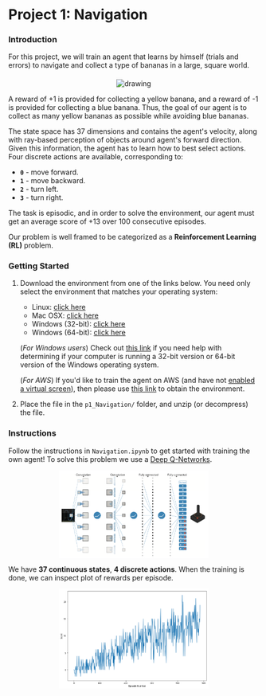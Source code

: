 [//]: # (Image References)

# Project 1: Navigation

### Introduction

For this project, we will train an agent that learns by himself (trials and errors) to navigate and collect a type of bananas in a large, square world.  

<p align="center"> 
    <img src="https://user-images.githubusercontent.com/10624937/42135619-d90f2f28-7d12-11e8-8823-82b970a54d7e.gif" align="middle" alt="drawing" width="300px"> </p>

A reward of +1 is provided for collecting a yellow banana, and a reward of -1 is provided for collecting a blue banana.  Thus, the goal of our agent is to collect as many yellow bananas as possible while avoiding blue bananas.  

The state space has 37 dimensions and contains the agent's velocity, along with ray-based perception of objects around agent's forward direction.  Given this information, the agent has to learn how to best select actions.  Four discrete actions are available, corresponding to:
- **`0`** - move forward.
- **`1`** - move backward.
- **`2`** - turn left.
- **`3`** - turn right.

The task is episodic, and in order to solve the environment, our agent must get an average score of +13 over 100 consecutive episodes.

Our problem is well framed to be categorized as a **Reinforcement Learning (RL)** problem.

### Getting Started

1. Download the environment from one of the links below.  You need only select the environment that matches your operating system:
    - Linux: [click here](https://s3-us-west-1.amazonaws.com/udacity-drlnd/P1/Banana/Banana_Linux.zip)
    - Mac OSX: [click here](https://s3-us-west-1.amazonaws.com/udacity-drlnd/P1/Banana/Banana.app.zip)
    - Windows (32-bit): [click here](https://s3-us-west-1.amazonaws.com/udacity-drlnd/P1/Banana/Banana_Windows_x86.zip)
    - Windows (64-bit): [click here](https://s3-us-west-1.amazonaws.com/udacity-drlnd/P1/Banana/Banana_Windows_x86_64.zip)
    
    (_For Windows users_) Check out [this link](https://support.microsoft.com/en-us/help/827218/how-to-determine-whether-a-computer-is-running-a-32-bit-version-or-64) if you need help with determining if your computer is running a 32-bit version or 64-bit version of the Windows operating system.

    (_For AWS_) If you'd like to train the agent on AWS (and have not [enabled a virtual screen](https://github.com/Unity-Technologies/ml-agents/blob/master/docs/Training-on-Amazon-Web-Service.md)), then please use [this link](https://s3-us-west-1.amazonaws.com/udacity-drlnd/P1/Banana/Banana_Linux_NoVis.zip) to obtain the environment.

2. Place the file in the `p1_Navigation/` folder, and unzip (or decompress) the file. 

### Instructions

Follow the instructions in `Navigation.ipynb` to get started with training the own agent! To solve this problem we use a  [Deep Q-Networks](https://storage.googleapis.com/deepmind-media/dqn/DQNNaturePaper.pdf). 

<p align="center"> 
    <img src="Assets/dqn.png" align="middle" alt="drawing" width="300px"> 
</p>

We have **37 continuous states**, **4 discrete actions**. When  the training is done, we can inspect plot of rewards per episode.

<p align="center"> 
    <img src="Assets/plot.png" align="middle" alt="drawing" width="300px"> 
</p>


